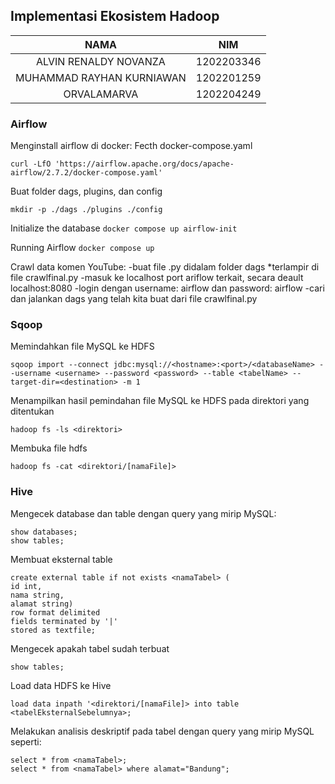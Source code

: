 ## Implementasi Ekosistem Hadoop ##

|NAMA                            | NIM       |
|:---:|:---:|
|ALVIN RENALDY NOVANZA           | 1202203346|
|MUHAMMAD RAYHAN KURNIAWAN       | 1202201259|
|ORVALAMARVA                     | 1202204249|

### Airflow ###

Menginstall airflow di docker:
Fecth docker-compose.yaml
```
curl -LfO 'https://airflow.apache.org/docs/apache-airflow/2.7.2/docker-compose.yaml'
```
Buat folder dags, plugins, dan config
```
mkdir -p ./dags ./plugins ./config
```
Initialize the database
```docker compose up airflow-init```

Running Airflow
```docker compose up```

Crawl data komen YouTube:
-buat file .py didalam folder dags *terlampir di file crawlfinal.py
-masuk ke localhost port ariflow terkait, secara deault localhost:8080
-login dengan username: airflow dan password: airflow
-cari dan jalankan dags yang telah kita buat dari file crawlfinal.py

### Sqoop ###
Memindahkan file MySQL ke HDFS
```
sqoop import --connect jdbc:mysql://<hostname>:<port>/<databaseName> --username <username> --password <password> --table <tabelName> --target-dir=<destination> -m 1
```
Menampilkan hasil pemindahan file MySQL ke HDFS pada direktori yang ditentukan
```
hadoop fs -ls <direktori>
```
Membuka file hdfs
```
hadoop fs -cat <direktori/[namaFile]>
```

### Hive ###
Mengecek database dan table dengan query yang mirip MySQL:
```
show databases;
show tables;
```
Membuat eksternal table 
```
create external table if not exists <namaTabel> (
id int,
nama string,
alamat string)
row format delimited
fields terminated by '|'
stored as textfile;
```
Mengecek apakah tabel sudah terbuat
```
show tables;
```

Load data HDFS ke Hive
```
load data inpath '<direktori/[namaFile]> into table <tabelEksternalSebelumnya>;
```
Melakukan analisis deskriptif pada tabel dengan query yang mirip MySQL seperti:
```
select * from <namaTabel>;
select * from <namaTabel> where alamat="Bandung";
```
